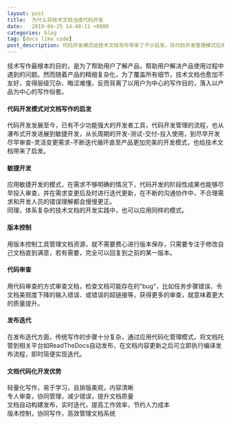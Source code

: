 ```yaml
---
layout: post
title:  为什么将技术文档当成代码开发
date:   2019-04-25 14:48:11 +0800
categories: blog
tag: [docs like code]
post_description: 代码开发模式给技术文档写作带来了不少启发，将代码开发管理模式应用到技术文档写作上……
---
```


技术写作最根本的目的，是为了帮助用户了解产品，帮助用户解决产品使用过程中遇到的问题。然而随着产品的精细复杂化，为了覆盖所有细节，技术文档也愈加不友好，变得层级冗杂、晦涩难懂，反而背离了以用户为中心的写作目的，落入以产品为中心的写作俗套。  

#### 代码开发模式对文档写作的启发  
代码开发发展至今，已有不少功能强大的开发者工具，代码开发管理的流程，也从瀑布式开发进展到敏捷开发，从长周期的开发-测试-交付-投入使用，到尽早开发尽早审查-灵活变更需求-不断迭代循环直至产品更加完美的开发模式，也给技术文档带来了启发。
#### 敏捷开发  
应用敏捷开发的模式，在需求不够明确的情况下，代码开发的阶段性成果也能够尽早投入审查，并在需求变更后及时进行迭代更新，在不断的沟通协作中，不合理需求和开发人员的错误理解都会慢慢更正。  
同理，体系复杂的技术文档的开发实践中，也可以应用同样的模式。  
#### 版本控制  
用版本控制工具管理文档资源，就不需要费心进行版本保存，只需要专注于修改自己文档直到满意，若有需要，完全可以回复到之前的某一版本。
#### 代码审查  
用代码审查的方式审查文档，检查文档可能存在的"bug"，比如任务步骤错误、令文档美观度下降的输入错误、或错误的超链接等，获得更多的审查，就意味着更大的质量提升。
#### 发布迭代  
在发布迭代方面，传统写作的步骤十分复杂，通过应用代码化管理模式，将文档托管到相关平台如ReadTheDocs自动发布，在文档内容更新之后可立即执行编译发布流程，即时简便实现迭代。

#### 文档代码化开发优势  
轻量化写作，易于学习，且排版美观，内容清晰  
专人审查，协同管理，减少错误，提升文档质量  
文档自动构建发布，实时迭代，提高工作效率，节约人力成本  
版本控制，协同写作，高效管理文档系统  

